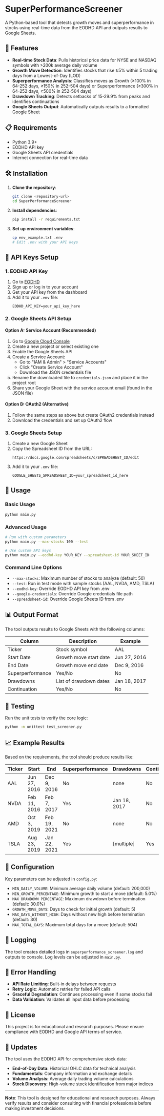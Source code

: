 # SuperPerformanceScreener

A Python-based tool that detects growth moves and superperformance in stocks using real-time data from the EODHD API and outputs results to Google Sheets.

## 🚀 Features

- **Real-time Stock Data**: Pulls historical price data for NYSE and NASDAQ symbols with >200k average daily volume
- **Growth Move Detection**: Identifies stocks that rise ≥5% within 5 trading days from a Lowest-of-Day (LOD)
- **Superperformance Analysis**: Classifies moves as Growth (≥100% in 64-252 days, ≥150% in 252-504 days) or Superperformance (≥300% in 64-252 days, ≥500% in 252-504 days)
- **Drawdown Tracking**: Detects setbacks of 15-29.9% from peaks and identifies continuations
- **Google Sheets Output**: Automatically outputs results to a formatted Google Sheet

## 📋 Requirements

- Python 3.9+
- EODHD API key
- Google Sheets API credentials
- Internet connection for real-time data

## 🛠 Installation

1. **Clone the repository**:
   ```bash
   git clone <repository-url>
   cd SuperPerformanceScreener
   ```

2. **Install dependencies**:
   ```bash
   pip install -r requirements.txt
   ```

3. **Set up environment variables**:
   ```bash
   cp env_example.txt .env
   # Edit .env with your API keys
   ```

## 🔑 API Keys Setup

### 1. EODHD API Key

1. Go to [EODHD](https://eodhd.com/register)
2. Sign up or log in to your account
3. Get your API key from the dashboard
4. Add it to your `.env` file:
   ```
   EODHD_API_KEY=your_api_key_here
   ```

### 2. Google Sheets API Setup

#### Option A: Service Account (Recommended)

1. Go to [Google Cloud Console](https://console.cloud.google.com/)
2. Create a new project or select existing one
3. Enable the Google Sheets API
4. Create a Service Account:
   - Go to "IAM & Admin" > "Service Accounts"
   - Click "Create Service Account"
   - Download the JSON credentials file
5. Rename the downloaded file to `credentials.json` and place it in the project root
6. Share your Google Sheet with the service account email (found in the JSON file)

#### Option B: OAuth2 (Alternative)

1. Follow the same steps as above but create OAuth2 credentials instead
2. Download the credentials and set up OAuth2 flow

### 3. Google Sheets Setup

1. Create a new Google Sheet
2. Copy the Spreadsheet ID from the URL:
   ```
   https://docs.google.com/spreadsheets/d/SPREADSHEET_ID/edit
   ```
3. Add it to your `.env` file:
   ```
   GOOGLE_SHEETS_SPREADSHEET_ID=your_spreadsheet_id_here
   ```

## 🚀 Usage

### Basic Usage

```bash
python main.py
```

### Advanced Usage

```bash
# Run with custom parameters
python main.py --max-stocks 100 --test

# Use custom API keys
python main.py --eodhd-key YOUR_KEY --spreadsheet-id YOUR_SHEET_ID
```

### Command Line Options

- `--max-stocks`: Maximum number of stocks to analyze (default: 50)
- `--test`: Run in test mode with sample stocks (AAL, NVDA, AMD, TSLA)
- `--eodhd-key`: Override EODHD API key from .env
- `--google-credentials`: Override Google credentials file path
- `--spreadsheet-id`: Override Google Sheets ID from .env

## 📊 Output Format

The tool outputs results to Google Sheets with the following columns:

| Column | Description | Example |
|--------|-------------|---------|
| Ticker | Stock symbol | AAL |
| Start Date | Growth move start date | Jun 27, 2016 |
| End Date | Growth move end date | Dec 9, 2016 |
| Superperformance | Yes/No | No |
| Drawdowns | List of drawdown dates | Jan 18, 2017 |
| Continuation | Yes/No | No |

## 🧪 Testing

Run the unit tests to verify the core logic:

```bash
python -m unittest test_screener.py
```

## 📈 Example Results

Based on the requirements, the tool should produce results like:

| Ticker | Start | End | Superperformance | Drawdowns | Continuation |
|--------|-------|-----|------------------|-----------|--------------|
| AAL | Jun 27, 2016 | Dec 9, 2016 | No | none | No |
| NVDA | Feb 11, 2016 | Feb 7, 2017 | Yes | Jan 18, 2017 | No |
| AMD | Oct 3, 2019 | Feb 19, 2021 | No | none | No |
| TSLA | Aug 23, 2019 | Jan 22, 2021 | Yes | [multiple] | Yes |

## 🔧 Configuration

Key parameters can be adjusted in `config.py`:

- `MIN_DAILY_VOLUME`: Minimum average daily volume (default: 200,000)
- `MIN_GROWTH_PERCENTAGE`: Minimum growth to start a move (default: 5.0%)
- `MAX_DRAWDOWN_PERCENTAGE`: Maximum drawdown before termination (default: 30.0%)
- `GROWTH_MOVE_DAYS`: Days to check for initial growth (default: 5)
- `MAX_DAYS_WITHOUT_HIGH`: Days without new high before termination (default: 30)
- `MAX_TOTAL_DAYS`: Maximum total days for a move (default: 504)

## 📝 Logging

The tool creates detailed logs in `superperformance_screener.log` and outputs to console. Log levels can be adjusted in `main.py`.

## 🚨 Error Handling

- **API Rate Limiting**: Built-in delays between requests
- **Retry Logic**: Automatic retries for failed API calls
- **Graceful Degradation**: Continues processing even if some stocks fail
- **Data Validation**: Validates all input data before processing

## 📄 License

This project is for educational and research purposes. Please ensure compliance with EODHD and Google API terms of service.

## 🔄 Updates

The tool uses the EODHD API for comprehensive stock data:
- **End-of-Day Data**: Historical OHLC data for technical analysis
- **Fundamentals**: Company information and exchange details
- **Volume Analysis**: Average daily trading volume calculations
- **Stock Discovery**: High-volume stock identification from major indices

---

**Note**: This tool is designed for educational and research purposes. Always verify results and consider consulting with financial professionals before making investment decisions. 

